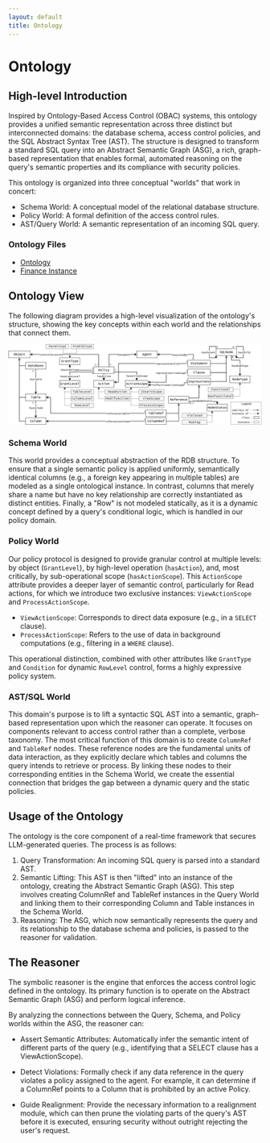 ```yaml
---
layout: default
title: Ontology
---
```


# Ontology

## High-level Introduction 

Inspired by Ontology-Based Access Control (OBAC) systems, this ontology provides a unified semantic representation across three distinct but interconnected domains: the database schema, access control policies, and the SQL Abstract Syntax Tree (AST). The structure is designed to transform a standard SQL query into an Abstract Semantic Graph (ASG), a rich, graph-based representation that enables formal, automated reasoning on the query's semantic properties and its compliance with security policies.

This ontology is organized into three conceptual "worlds" that work in concert:
- Schema World: A conceptual model of the relational database structure.
- Policy World: A formal definition of the access control rules.
- AST/Query World: A semantic representation of an incoming SQL query.

### Ontology Files 
- [Ontology](./ARGOS.rdf)
- [Finance Instance](./financial_instances.rdf)

## Ontology View 
The following diagram provides a high-level visualization of the ontology's structure, showing the key concepts within each world and the relationships that connect them.

![ontology](./statics/extended_ontology_overview.png)

### Schema World 
This world provides a conceptual abstraction of the RDB structure. To ensure that a single semantic policy is applied uniformly, semantically identical columns (e.g., a foreign key appearing in multiple tables) are modeled as a single ontological instance. In contrast, columns that merely share a name but have no key relationship are correctly instantiated as distinct entities. Finally, a "Row" is not modeled statically, as it is a dynamic concept defined by a query's conditional logic, which is handled in our policy domain.

### Policy World 
Our policy protocol is designed to provide granular control at multiple levels: by object (`GrantLevel`), by high-level operation (`hasAction`), and, most critically, by sub-operational scope (`hasActionScope`). This `ActionScope` attribute provides a deeper layer of semantic control, particularly for Read actions, for which we introduce two exclusive instances: `ViewActionScope` and `ProcessActionScope`.
- `ViewActionScope`: Corresponds to direct data exposure (e.g., in a `SELECT` clause).
- `ProcessActionScope`: Refers to the use of data in background computations (e.g., filtering in a `WHERE` clause).

This operational distinction, combined with other attributes like `GrantType` and `Condition` for dynamic `RowLevel` control, forms a highly expressive policy system.

### AST/SQL World
This domain's purpose is to lift a syntactic SQL AST into a semantic, graph-based representation upon which the reasoner can operate. It focuses on components relevant to access control rather than a complete, verbose taxonomy. The most critical function of this domain is to create `ColumnRef` and `TableRef` nodes. These reference nodes are the fundamental units of data interaction, as they explicitly declare which tables and columns the query intends to retrieve or process. By linking these nodes to their corresponding entities in the Schema World, we create the essential connection that bridges the gap between a dynamic query and the static policies.

## Usage of the Ontology
The ontology is the core component of a real-time framework that secures LLM-generated queries. The process is as follows:

1. Query Transformation: An incoming SQL query is parsed into a standard AST.
2. Semantic Lifting: This AST is then "lifted" into an instance of the ontology, creating the Abstract Semantic Graph (ASG). This step involves creating ColumnRef and TableRef instances in the Query World and linking them to their corresponding Column and Table instances in the Schema World.
3. Reasoning: The ASG, which now semantically represents the query and its relationship to the database schema and policies, is passed to the reasoner for validation.

## The Reasoner
The symbolic reasoner is the engine that enforces the access control logic defined in the ontology. Its primary function is to operate on the Abstract Semantic Graph (ASG) and perform logical inference.

By analyzing the connections between the Query, Schema, and Policy worlds within the ASG, the reasoner can:

- Assert Semantic Attributes: Automatically infer the semantic intent of different parts of the query (e.g., identifying that a SELECT clause has a ViewActionScope).

- Detect Violations: Formally check if any data reference in the query violates a policy assigned to the agent. For example, it can determine if a ColumnRef points to a Column that is prohibited by an active Policy.

- Guide Realignment: Provide the necessary information to a realignment module, which can then prune the violating parts of the query's AST before it is executed, ensuring security without outright rejecting the user's request.
